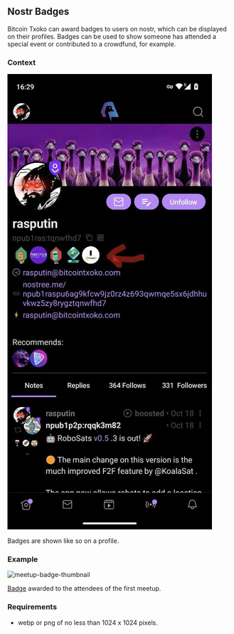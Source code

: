 ## Nostr Badges
Bitcoin Txoko can award badges to users on nostr, which can be displayed on their profiles. Badges can be used to show someone has attended a special event or contributed to a crowdfund, for example. 

### Context
![profile-badge](/images/profile-badges.jpeg)  

Badges are shown like so on a profile. 

### Example
![meetup-badge-thumbnail](https://badges.bitcointxoko.com/1st-meetup-badge-thumbnail.png)

[Badge](https://badges.page/b/naddr1qqgrzum594kk2et5w4cz6cnpv3nk2q3qtx0k0a7lw62vvqax6p3ku90tccgdka7ul4radews2wrdsg0m865sxpqqqp6njjqqffm) awarded to the attendees of the first meetup. 
### Requirements
- webp or png of no less than 1024 x 1024 pixels.
